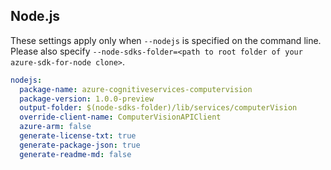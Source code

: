 ## Node.js

These settings apply only when `--nodejs` is specified on the command line.
Please also specify `--node-sdks-folder=<path to root folder of your azure-sdk-for-node clone>`.

``` yaml $(nodejs)
nodejs:
  package-name: azure-cognitiveservices-computervision
  package-version: 1.0.0-preview
  output-folder: $(node-sdks-folder)/lib/services/computerVision
  override-client-name: ComputerVisionAPIClient
  azure-arm: false
  generate-license-txt: true
  generate-package-json: true
  generate-readme-md: false
```
